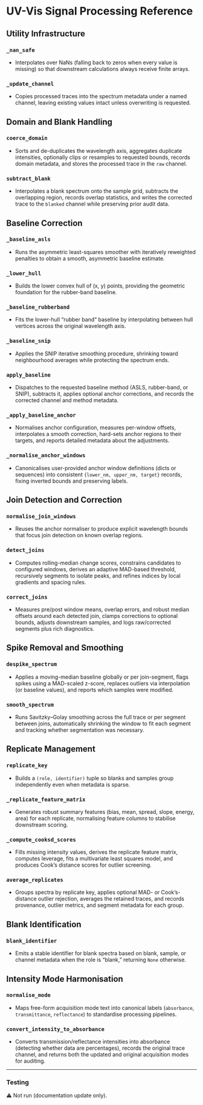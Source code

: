 # UV-Vis Signal Processing Reference

## Utility Infrastructure

### `_nan_safe`
- Interpolates over NaNs (falling back to zeros when every value is missing) so that downstream calculations always receive finite arrays.

### `_update_channel`
- Copies processed traces into the spectrum metadata under a named channel, leaving existing values intact unless overwriting is requested.

## Domain and Blank Handling

### `coerce_domain`
- Sorts and de-duplicates the wavelength axis, aggregates duplicate intensities, optionally clips or resamples to requested bounds, records domain metadata, and stores the processed trace in the `raw` channel.

### `subtract_blank`
- Interpolates a blank spectrum onto the sample grid, subtracts the overlapping region, records overlap statistics, and writes the corrected trace to the `blanked` channel while preserving prior audit data.

## Baseline Correction

### `_baseline_asls`
- Runs the asymmetric least-squares smoother with iteratively reweighted penalties to obtain a smooth, asymmetric baseline estimate.

### `_lower_hull`
- Builds the lower convex hull of (x, y) points, providing the geometric foundation for the rubber-band baseline.

### `_baseline_rubberband`
- Fits the lower-hull “rubber band” baseline by interpolating between hull vertices across the original wavelength axis.

### `_baseline_snip`
- Applies the SNIP iterative smoothing procedure, shrinking toward neighbourhood averages while protecting the spectrum ends.

### `apply_baseline`
- Dispatches to the requested baseline method (ASLS, rubber-band, or SNIP), subtracts it, applies optional anchor corrections, and records the corrected channel and method metadata.

### `_apply_baseline_anchor`
- Normalises anchor configuration, measures per-window offsets, interpolates a smooth correction, hard-sets anchor regions to their targets, and reports detailed metadata about the adjustments.

### `_normalise_anchor_windows`
- Canonicalises user-provided anchor window definitions (dicts or sequences) into consistent `{lower_nm, upper_nm, target}` records, fixing inverted bounds and preserving labels.

## Join Detection and Correction

### `normalise_join_windows`
- Reuses the anchor normaliser to produce explicit wavelength bounds that focus join detection on known overlap regions.

### `detect_joins`
- Computes rolling-median change scores, constrains candidates to configured windows, derives an adaptive MAD-based threshold, recursively segments to isolate peaks, and refines indices by local gradients and spacing rules.

### `correct_joins`
- Measures pre/post window means, overlap errors, and robust median offsets around each detected join, clamps corrections to optional bounds, adjusts downstream samples, and logs raw/corrected segments plus rich diagnostics.

## Spike Removal and Smoothing

### `despike_spectrum`
- Applies a moving-median baseline globally or per join-segment, flags spikes using a MAD-scaled z-score, replaces outliers via interpolation (or baseline values), and reports which samples were modified.

### `smooth_spectrum`
- Runs Savitzky–Golay smoothing across the full trace or per segment between joins, automatically shrinking the window to fit each segment and tracking whether segmentation was necessary.

## Replicate Management

### `replicate_key`
- Builds a `(role, identifier)` tuple so blanks and samples group independently even when metadata is sparse.

### `_replicate_feature_matrix`
- Generates robust summary features (bias, mean, spread, slope, energy, area) for each replicate, normalising feature columns to stabilise downstream scoring.

### `_compute_cooksd_scores`
- Fills missing intensity values, derives the replicate feature matrix, computes leverage, fits a multivariate least squares model, and produces Cook’s distance scores for outlier screening.

### `average_replicates`
- Groups spectra by replicate key, applies optional MAD- or Cook’s-distance outlier rejection, averages the retained traces, and records provenance, outlier metrics, and segment metadata for each group.

## Blank Identification

### `blank_identifier`
- Emits a stable identifier for blank spectra based on blank, sample, or channel metadata when the role is “blank,” returning `None` otherwise.

## Intensity Mode Harmonisation

### `normalise_mode`
- Maps free-form acquisition mode text into canonical labels (`absorbance`, `transmittance`, `reflectance`) to standardise processing pipelines.

### `convert_intensity_to_absorbance`
- Converts transmission/reflectance intensities into absorbance (detecting whether data are percentages), records the original trace channel, and returns both the updated and original acquisition modes for auditing.

---

### Testing
⚠️ Not run (documentation update only).
